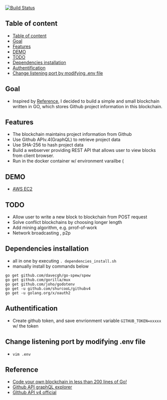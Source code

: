 [![Build Status](https://travis-ci.org/ryanpig/go-simple-blockchain.svg?branch=master)](https://travis-ci.org/ryanpig/go-simple-blockchain)

## Table of content
- [Table of content](#table-of-content)
- [Goal](#goal)
- [Features](#features)
- [DEMO](#demo)
- [TODO](#todo)
- [Dependencies installation](#dependencies-installation)
- [Authentification](#authentification)
- [Change listening port by modifying .env file](#change-listening-port-by-modifying-env-file)


## Goal
- Inspired by [Reference](#reference), I decided to build a simple and small blockchain written in GO, which stores Github project information in this blockchain.   

## Features
- The blockchain maintains project information from Github 
- Use Github APIv.4(GraphQL) to retrieve project data
- Use SHA-256 to hash project data
- Build a webserver providing REST API that allows user to view blocks from client browser. 
- Run in the docker container w/ environment varailbe  (

## DEMO 
- [AWS EC2](http://ec2-35-180-186-159.eu-west-3.compute.amazonaws.com:8080/#) 

## TODO
- Allow user to write a new block to blockchain from POST request
- Solve conflict blockchains by choosing longer length
- Add mining algorithm, e.g. prrof-of-work 
- Network broadcasting , p2p

## Dependencies installation
- all in one by executing `. dependencies_install.sh`
- manually install by commands below 
```
go get github.com/davecgh/go-spew/spew
go get github.com/gorilla/mux
go get github.com/joho/godotenv
go get -u github.com/shurcooL/githubv4
go get -u golang.org/x/oauth2
```

## Authentification
- Create github token, and save envrionment variable `GITHUB_TOKEN=xxxxx` w/ the token

## Change listening port by modifying .env file
- `vim .env` 

## Reference 
- [Code your own blockchain in less than 200 lines of Go!](https://medium.com/@mycoralhealth/code-your-own-blockchain-in-less-than-200-lines-of-go-e296282bcffc)
- [Github API graphQL explorer](https://developer.github.com/v4/explorer/)
- [GIthub API v4 official](https://github.com/shurcooL/githubv4)
